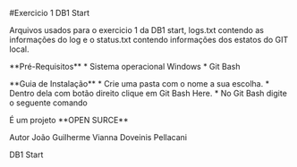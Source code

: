 #Exercicio 1 DB1 Start

<p>Arquivos usados para o exercicio 1 da DB1 start, logs.txt contendo as informações do log e o status.txt contendo informações dos
estatos do GIT local.

<p>**Pré-Requisitos**
  * Sistema operacional Windows
  * Git Bash
  
<p>**Guia de Instalação**
 * Crie uma pasta com o nome a sua escolha.
 * Dentro dela com botão direito clique em Git Bash Here.
 * No Git Bash digite o seguente comando <git clone https://github.com/Joao-gui/exercicio1.git>
 
 <p>É um projeto **OPEN SURCE**
 
 <p>Autor João Guilherme Vianna Doveinis Pellacani
 <p>DB1 Start
  
